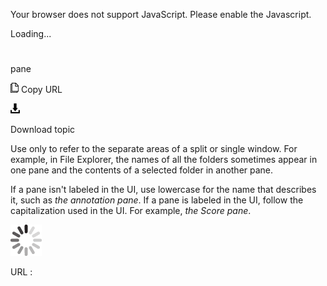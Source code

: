 Your browser does not support JavaScript. Please enable the Javascript.

Loading...

# 

pane

![Copy URL](pane_files/Copy.png)
Copy URL

![Download](pane_files/Download.png)

Download topic

Use
only to refer to the separate areas of a split or single window. For
example, in File Explorer, the names of all the folders sometimes appear
in one pane and the contents of a selected folder in another pane.

If a pane isn't labeled in the UI, use lowercase for the name that describes it, such as *the annotation pane*. If a pane is labeled in the UI, follow the capitalization used in the UI. For example, *the Score pane*.

![In progress](pane_files/activity-large.gif)

URL :
